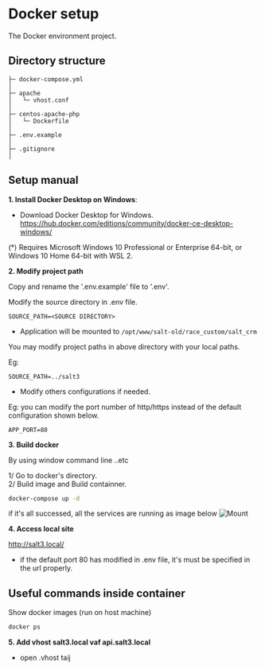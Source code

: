 Docker setup
===============

The Docker environment project.

## Directory structure
```
├─ docker-compose.yml
│
├─ apache
│   └─ vhost.conf
│
├─ centos-apache-php
│   └─ Dockerfile
│
├─ .env.example
│
├─ .gitignore
│
```

## Setup manual
**1. Install Docker Desktop on Windows**:

- Download Docker Desktop for Windows. </br>
  https://hub.docker.com/editions/community/docker-ce-desktop-windows/

(*) Requires Microsoft Windows 10 Professional or Enterprise 64-bit, or Windows 10 Home 64-bit with WSL 2.

**2. Modify project path**

Copy and rename the '.env.example' file to '.env'.

Modify the source directory in .env file.
```
SOURCE_PATH=<SOURCE DIRECTORY>
```

- Application will be mounted to `/opt/www/salt-old/race_custom/salt_crm`
 
You may modify project paths <SOURCE DIRECTORY> in above directory with your local paths.

Eg:
```
SOURCE_PATH=../salt3
```

- Modify others configurations if needed.</br>

Eg: you can modify the port number of http/https instead of the default configuration shown below.
```
APP_PORT=80
```

**3. Build docker**

By using window command line ..etc<br />

1/ Go to docker's directory.<br />
2/ Build image and Build containner.																				
```bash
docker-compose up -d
```

if it's all successed, all the services are running as image below
![Mount](wiki/docker-desktop.JPG)

**4. Access local site**

http://salt3.local/

* if the default port 80 has modified in .env file, it's must be specified in the url properly.

## Useful commands inside container

Show docker images (run on host machine)
```bash
docker ps
```		
**5. Add vhost salt3.local vaf api.salt3.local**
* open .vhost taij
